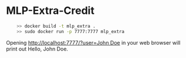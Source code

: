 # MLP-Extra-Credit


``` bash
    >> docker build -t mlp_extra .
    >> sudo docker run -p 7777:7777 mlp_extra
```
Opening [http://localhost:7777/?user=John Doe](http://localhost:7777/?user=John%20Doe) in your web browser will print out Hello, John Doe.

